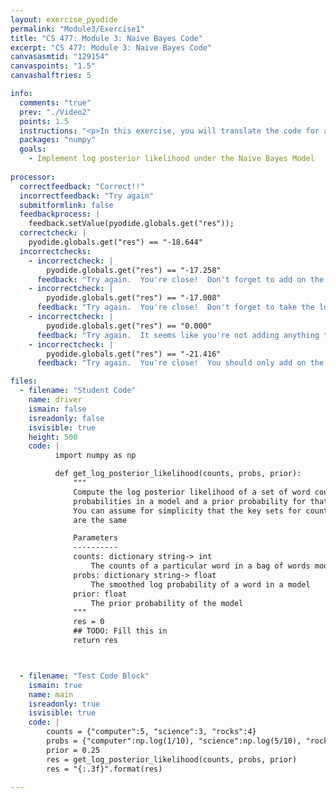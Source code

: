 ```yaml
---
layout: exercise_pyodide
permalink: "Module3/Exercise1"
title: "CS 477: Module 3: Naive Bayes Code"
excerpt: "CS 477: Module 3: Naive Bayes Code"
canvasasmtid: "129154"
canvaspoints: "1.5"
canvashalftries: 5

info:
  comments: "true"
  prev: "./Video2"
  points: 1.5
  instructions: "<p>In this exercise, you will translate the code for a log posterior likelihood for bag of words Naive Bayes into code.  Fill in the method below to do this.  Loop through all of the keys in the counts dictionary and lookup the probabilities of the corresponding word in probs.  You can ignore the \"ugly first term\" of the multinomial count.</p><p>If you're on the network, it should submit automatically for you if you get it correct.  If you're not on the network, simply send me a screenshot of your correct solution and I'll put it in manually.</p>"
  packages: "numpy"
  goals:
    - Implement log posterior likelihood under the Naive Bayes Model
    
processor:  
  correctfeedback: "Correct!!" 
  incorrectfeedback: "Try again"
  submitformlink: false
  feedbackprocess: | 
    feedback.setValue(pyodide.globals.get("res"));
  correctcheck: |
    pyodide.globals.get("res") == "-18.644"
  incorrectchecks:
    - incorrectcheck: |
        pyodide.globals.get("res") == "-17.258"
      feedback: "Try again.  You're close!  Don't forget to add on the log of the prior!"
    - incorrectcheck: |
        pyodide.globals.get("res") == "-17.008"
      feedback: "Try again.  You're close!  Don't forget to take the log of the prior!"
    - incorrectcheck: |
        pyodide.globals.get("res") == "0.000"
      feedback: "Try again.  It seems like you're not adding anything to the probability.  Be sure to loop through all of the keys in counts and accumulate counts[key]*probs[key] over all keys"
    - incorrectcheck: |
        pyodide.globals.get("res") == "-21.416"
      feedback: "Try again.  You're close!  You should only add on the log of the prior once at the end!"

files:
  - filename: "Student Code"
    name: driver
    ismain: false
    isreadonly: false
    isvisible: true
    height: 500
    code: | 
          import numpy as np

          def get_log_posterior_likelihood(counts, probs, prior):
              """
              Compute the log posterior likelihood of a set of word counts given
              probabilities in a model and a prior probability for that model.
              You can assume for simplicity that the key sets for counts and probs 
              are the same

              Parameters
              ----------
              counts: dictionary string-> int
                  The counts of a particular word in a bag of words model
              probs: dictionary string-> float
                  The smoothed log probability of a word in a model
              prior: float
                  The prior probability of the model
              """
              res = 0
              ## TODO: Fill this in
              return res



  - filename: "Test Code Block"
    ismain: true
    name: main
    isreadonly: true
    isvisible: true
    code: |
        counts = {"computer":5, "science":3, "rocks":4}
        probs = {"computer":np.log(1/10), "science":np.log(5/10), "rocks":np.log(4/10)}
        prior = 0.25
        res = get_log_posterior_likelihood(counts, probs, prior)
        res = "{:.3f}".format(res)
        
---
```

